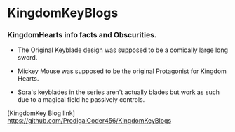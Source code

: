 # KingdomKeyBlogs
### KingdomHearts info facts and Obscurities.

* The Original Keyblade design was supposed to be a comically large long sword.

* Mickey Mouse was supposed to be the original Protagonist for Kingdom Hearts.

* Sora's keyblades in the series aren't actually blades but work as such due to a magical field he passively controls.

[KingdomKey Blog link] https://github.com/ProdigalCoder456/KingdomKeyBlogs 